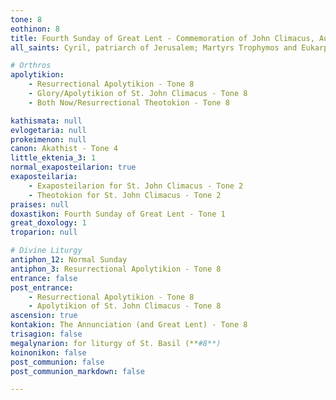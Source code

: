 ```yaml
---
tone: 8
eothinon: 8
title: Fourth Sunday of Great Lent - Commemoration of John Climacus, Author of "The Ladder"
all_saints: Cyril, patriarch of Jerusalem; Martyrs Trophymos and Eukarpos of Nicomedia and those with them; Nikolai (Velimirovic), bishop of Zhicha who labored in America

# Orthros
apolytikion:
    - Resurrectional Apolytikion - Tone 8
    - Glory/Apolytikion of St. John Climacus - Tone 8
    - Both Now/Resurrectional Theotokion - Tone 8

kathismata: null
evlogetaria: null
prokeimenon: null
canon: Akathist - Tone 4
little_ektenia_3: 1
normal_exaposteilarion: true
exaposteilaria:
    - Exaposteilarion for St. John Climacus - Tone 2
    - Theotokion for St. John Climacus - Tone 2
praises: null
doxastikon: Fourth Sunday of Great Lent - Tone 1
great_doxology: 1
troparion: null

# Divine Liturgy
antiphon_12: Normal Sunday
antiphon_3: Resurrectional Apolytikion - Tone 8
entrance: false
post_entrance:
    - Resurrectional Apolytikion - Tone 8
    - Apolytikion of St. John Climacus - Tone 8
ascension: true
kontakion: The Annunciation (and Great Lent) - Tone 8
trisagion: false
megalynarion: for liturgy of St. Basil (**#8**)
koinonikon: false
post_communion: false
post_communion_markdown: false

---
```


